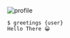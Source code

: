 ![profile](https://github.com/obmul/obmul/blob/main/assets/obmul.gif)

```
$ greetings {user}
Hello There 😀
```

